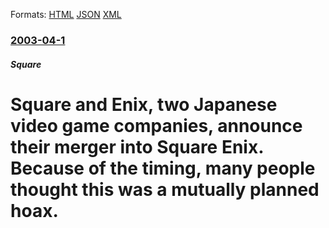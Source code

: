 
Formats: [HTML](/news/2003/04/1/square-and-enix-two-japanese-video-game-companies-announce-their-merger-into-square-enix-because-of-the-timing-many-people-thought-this.html)  [JSON](/news/2003/04/1/square-and-enix-two-japanese-video-game-companies-announce-their-merger-into-square-enix-because-of-the-timing-many-people-thought-this.json)  [XML](/news/2003/04/1/square-and-enix-two-japanese-video-game-companies-announce-their-merger-into-square-enix-because-of-the-timing-many-people-thought-this.xml)  

### [2003-04-1](/news/2003/04/1/index.md)

##### Square
#  Square and Enix, two Japanese video game companies, announce their merger into Square Enix. Because of the timing, many people thought this was a mutually planned hoax.



